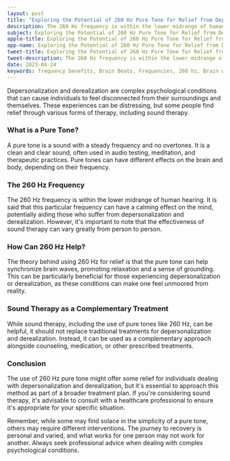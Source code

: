 ```yaml
---
layout: post
title: "Exploring the Potential of 260 Hz Pure Tone for Relief from Depersonalization and Derealization"
description: The 260 Hz frequency is within the lower midrange of human hearing. It is said that this particular frequency can have a calming effect on the mind, potentially aiding those who suffer from depersonalization and derealization. 
subject: Exploring the Potential of 260 Hz Pure Tone for Relief from Depersonalization and Derealization
apple-title: Exploring the Potential of 260 Hz Pure Tone for Relief from Depersonalization and Derealization
app-name: Exploring the Potential of 260 Hz Pure Tone for Relief from Depersonalization and Derealization
tweet-title: Exploring the Potential of 260 Hz Pure Tone for Relief from Depersonalization and Derealization
tweet-description: The 260 Hz frequency is within the lower midrange of human hearing. It is said that this particular frequency can have a calming effect on the mind, potentially aiding those who suffer from depersonalization and derealization. 
date: 2023-04-24
keywords: frequency benefits, Brain Beats, Frequencies, 260 hz, Brain wave entrainment, sound therapy, taurus, meditation, healing, depersonalization, derealization
---
```




Depersonalization and derealization are complex psychological conditions that can cause individuals to feel disconnected from their surroundings and themselves. These experiences can be distressing, but some people find relief through various forms of therapy, including sound therapy.

### What is a Pure Tone?

A pure tone is a sound with a steady frequency and no overtones. It is a clean and clear sound, often used in audio testing, meditation, and therapeutic practices. Pure tones can have different effects on the brain and body, depending on their frequency.

### The 260 Hz Frequency

The 260 Hz frequency is within the lower midrange of human hearing. It is said that this particular frequency can have a calming effect on the mind, potentially aiding those who suffer from depersonalization and derealization. However, it's important to note that the effectiveness of sound therapy can vary greatly from person to person.

### How Can 260 Hz Help?

The theory behind using 260 Hz for relief is that the pure tone can help synchronize brain waves, promoting relaxation and a sense of grounding. This can be particularly beneficial for those experiencing depersonalization or derealization, as these conditions can make one feel unmoored from reality.

### Sound Therapy as a Complementary Treatment

While sound therapy, including the use of pure tones like 260 Hz, can be helpful, it should not replace traditional treatments for depersonalization and derealization. Instead, it can be used as a complementary approach alongside counseling, medication, or other prescribed treatments.

### Conclusion

The use of 260 Hz pure tone might offer some relief for individuals dealing with depersonalization and derealization, but it's essential to approach this method as part of a broader treatment plan. If you're considering sound therapy, it's advisable to consult with a healthcare professional to ensure it's appropriate for your specific situation.

Remember, while some may find solace in the simplicity of a pure tone, others may require different interventions. The journey to recovery is personal and varied, and what works for one person may not work for another. Always seek professional advice when dealing with complex psychological conditions.
